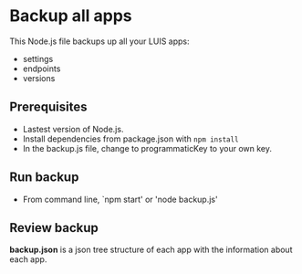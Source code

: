 # Backup all apps
This Node.js file backups up all your LUIS apps:
- settings
- endpoints
- versions

## Prerequisites
- Lastest version of Node.js. 
- Install dependencies from package.json with `npm install`
- In the backup.js file, change to programmaticKey to your own key.

## Run backup
- From command line, `npm start' or 'node backup.js'

## Review backup
**backup.json** is a json tree structure of each app with the information about each app.
